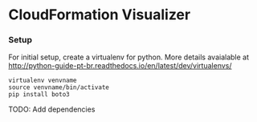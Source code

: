 # CloudFormation Visualizer

### Setup
For initial setup, create a virtualenv for python.  More details avaialable at http://python-guide-pt-br.readthedocs.io/en/latest/dev/virtualenvs/

```
virtualenv venvname
source venvname/bin/activate
pip install boto3
```

TODO: Add dependencies
